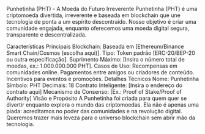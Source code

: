 Punhetinha (PHT) - A Moeda do Futuro Irreverente
Punhetinha (PHT) é uma criptomoeda divertida, irreverente e baseada em blockchain que une tecnologia de ponta a um espírito descontraído. Nosso objetivo é criar uma comunidade engajada, enquanto oferecemos uma moeda digital segura, transparente e descentralizada.

Características Principais
Blockchain: Baseada em [Ethereum/Binance Smart Chain/Cosmos (escolha aqui)].
Tipo: Token padrão [ERC-20/BEP-20 ou outra especificação].
Suprimento Máximo: [Insira o número total de moedas, ex.: 1.000.000.000 PHT].
Casos de Uso:
Recompensas em comunidades online.
Pagamentos entre amigos ou criadores de conteúdo.
Incentivos para eventos e promoções.
Detalhes Técnicos
Nome: Punhetinha
Símbolo: PHT
Decimais: 18
Contrato Inteligente: [Insira o endereço do contrato aqui]
Mecanismo de Consenso: [Ex.: Proof of Stake/Proof of Authority]
Visão e Propósito
A Punhetinha foi criada para quem quer se divertir enquanto explora o mundo das criptomoedas. Ela não é apenas uma piada: acreditamos no poder das comunidades e na revolução digital. Queremos trazer mais leveza para o universo blockchain sem abrir mão da tecnologia.

